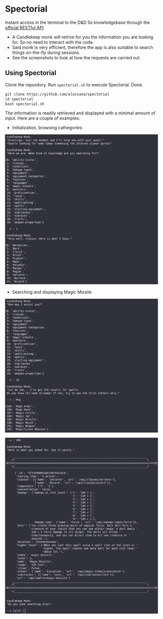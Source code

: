 # Spectorial
Instant access in the terminal to the D&amp;D 5e knowledgebase through the [official RESTful API](https://www.dnd5eapi.co/).

* A Candlekeep monk will retrive for you the information you are looking for. So no need to interact with the code.
* Said monk is very efficient, therefore the app is also suitable to search things on-the-fly during sessions.
* See the screenshots to look at how the requests are carried out.

## Using Spectorial

Clone the repository. Run `spectorial.sh` to execute Spectorial. Done.

```
git clone https://github.com/alussana/spectorial
cd spectorial
bash spectorial.sh
```

The information is readily retrieved and displayed with a minimal amount of input. Here are a couple of examples:

* Initialization, browsing cathegories:

![demo1](demo_img/demo1.png)

* Searching and displaying Magic Missile:

![demo1](demo_img/demo2.png)

![demo1](demo_img/demo3.png)
